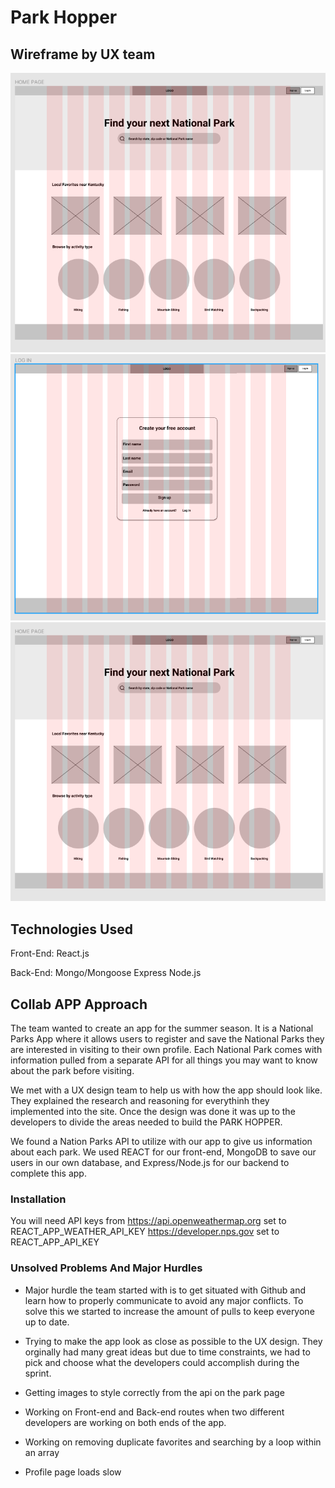 # Park Hopper

## Wireframe by UX team

![Wireframe](images/image.png)
![Wireframe2](images/image1.png)
![Wireframe3](images/image.png)

## Technologies Used

Front-End:
React.js

Back-End:
Mongo/Mongoose
Express
Node.js

## Collab APP Approach

The team wanted to create an app for the summer season. It is a National Parks App where it allows users to register and save the National Parks they are interested in visiting to their own profile. Each National Park comes with information pulled from a separate API for all things you may want to know about the park before visiting.

We met with a UX design team to help us with how the app should look like. They explained the research and reasoning for everythinh they implemented into the site. Once the design was done it was up to the developers to divide the areas needed to build the PARK HOPPER.

We found a Nation Parks API to utilize with our app to give us information about each park. We used REACT for our front-end, MongoDB to save our users in our own database, and Express/Node.js for our backend to complete this app.

### Installation

You will need API keys from
https://api.openweathermap.org set to REACT_APP_WEATHER_API_KEY
https://developer.nps.gov set to REACT_APP_API_KEY

### Unsolved Problems And Major Hurdles

- Major hurdle the team started with is to get situated with Github and learn how to properly communicate to avoid any major conflicts. To solve this we started to increase the amount of pulls to keep everyone up to date.

- Trying to make the app look as close as possible to the UX design. They orginally had many great ideas but due to time constraints, we had to pick and choose what the developers could accomplish during the sprint.

- Getting images to style correctly from the api on the park page

- Working on Front-end and Back-end routes when two different developers are working on both ends of the app.

- Working on removing duplicate favorites and searching by a loop within an array

- Profile page loads slow
